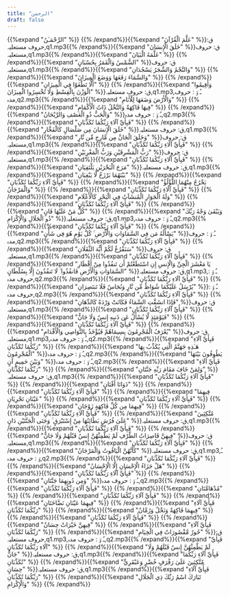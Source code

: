 ```yaml
---
title: "الرحمن"
draft: false
---
```

 {{%expand "الرَّحْمَـٰنُ" %}} {{% /expand%}}{{%expand "عَلَّمَ الْقُرْآنَ" %}}ق: حروف مستعلیہ,q1.mp3{{% /expand%}}{{%expand "خَلَقَ الْإِنسَانَ" %}}ق: حروف مستعلیہ,q1.mp3{{% /expand%}}{{%expand "عَلَّمَهُ الْبَيَانَ" %}} {{% /expand%}}{{%expand "الشَّمْسُ وَالْقَمَرُ بِحُسْبَانٍ" %}}ق: حروف مستعلیہ,q1.mp3{{% /expand%}}{{%expand "وَالنَّجْمُ وَالشَّجَرُ يَسْجُدَانِ" %}} {{% /expand%}}{{%expand "وَالسَّمَاءَ رَفَعَهَا وَوَضَعَ الْمِيزَانَ" %}} {{% /expand%}}{{%expand "أَلَّا تَطْغَوْا فِي الْمِيزَانِ" %}} {{% /expand%}}{{%expand "وَأَقِيمُوا الْوَزْنَ بِالْقِسْطِ وَلَا تُخْسِرُوا الْمِيزَانَ" %}}ق: حروف مستعلیہ,q1.mp3,ـُ و٘ :  حروف مدہ,q2.mp3{{% /expand%}}{{%expand "وَالْأَرْضَ وَضَعَهَا لِلْأَنَامِ" %}} {{% /expand%}}{{%expand "فِيهَا فَاكِهَةٌ وَالنَّخْلُ ذَاتُ الْأَكْمَامِ" %}} {{% /expand%}}{{%expand "وَالْحَبُّ ذُو الْعَصْفِ وَالرَّيْحَانُ" %}}ـُ و٘ :  حروف مدہ,q2.mp3{{% /expand%}}{{%expand "فَبِأَيِّ آلَاءِ رَبِّكُمَا تُكَذِّبَانِ" %}} {{% /expand%}}{{%expand "خَلَقَ الْإِنسَانَ مِن صَلْصَالٍ كَالْفَخَّارِ" %}}ق: حروف مستعلیہ,q1.mp3{{% /expand%}}{{%expand "وَخَلَقَ الْجَانَّ مِن مَّارِجٍ مِّن نَّارٍ" %}}ق: حروف مستعلیہ,q1.mp3{{% /expand%}}{{%expand "فَبِأَيِّ آلَاءِ رَبِّكُمَا تُكَذِّبَانِ" %}} {{% /expand%}}{{%expand "رَبُّ الْمَشْرِقَيْنِ وَرَبُّ الْمَغْرِبَيْنِ" %}}ق: حروف مستعلیہ,q1.mp3{{% /expand%}}{{%expand "فَبِأَيِّ آلَاءِ رَبِّكُمَا تُكَذِّبَانِ" %}} {{% /expand%}}{{%expand "مَرَجَ الْبَحْرَيْنِ يَلْتَقِيَانِ" %}}ق: حروف مستعلیہ,q1.mp3{{% /expand%}}{{%expand "بَيْنَهُمَا بَرْزَخٌ لَّا يَبْغِيَانِ" %}} {{% /expand%}}{{%expand "فَبِأَيِّ آلَاءِ رَبِّكُمَا تُكَذِّبَانِ" %}} {{% /expand%}}{{%expand "يَخْرُجُ مِنْهُمَا اللُّؤْلُؤُ وَالْمَرْجَانُ" %}} {{% /expand%}}{{%expand "فَبِأَيِّ آلَاءِ رَبِّكُمَا تُكَذِّبَانِ" %}} {{% /expand%}}{{%expand "وَلَهُ الْجَوَارِ الْمُنشَآتُ فِي الْبَحْرِ كَالْأَعْلَامِ" %}} {{% /expand%}}{{%expand "فَبِأَيِّ آلَاءِ رَبِّكُمَا تُكَذِّبَانِ" %}} {{% /expand%}}{{%expand "كُلُّ مَنْ عَلَيْهَا فَانٍ" %}} {{% /expand%}}{{%expand "وَيَبْقَىٰ وَجْهُ رَبِّكَ ذُو الْجَلَالِ وَالْإِكْرَامِ" %}}ق: حروف مستعلیہ,q1.mp3,ـُ و٘ :  حروف مدہ,q2.mp3{{% /expand%}}{{%expand "فَبِأَيِّ آلَاءِ رَبِّكُمَا تُكَذِّبَانِ" %}} {{% /expand%}}{{%expand "يَسْأَلُهُ مَن فِي السَّمَاوَاتِ وَالْأَرْضِ ۚ كُلَّ يَوْمٍ هُوَ فِي شَأْنٍ" %}}ـُ و٘ :  حروف مدہ,q2.mp3{{% /expand%}}{{%expand "فَبِأَيِّ آلَاءِ رَبِّكُمَا تُكَذِّبَانِ" %}} {{% /expand%}}{{%expand "سَنَفْرُغُ لَكُمْ أَيُّهَ الثَّقَلَانِ" %}}ق: حروف مستعلیہ,q1.mp3{{% /expand%}}{{%expand "فَبِأَيِّ آلَاءِ رَبِّكُمَا تُكَذِّبَانِ" %}} {{% /expand%}}{{%expand "يَا مَعْشَرَ الْجِنِّ وَالْإِنسِ إِنِ اسْتَطَعْتُمْ أَن تَنفُذُوا مِنْ أَقْطَارِ السَّمَاوَاتِ وَالْأَرْضِ فَانفُذُوا ۚ لَا تَنفُذُونَ إِلَّا بِسُلْطَانٍ" %}}ق: حروف مستعلیہ,q1.mp3,ـُ و٘ :  حروف مدہ,q2.mp3{{% /expand%}}{{%expand "فَبِأَيِّ آلَاءِ رَبِّكُمَا تُكَذِّبَانِ" %}} {{% /expand%}}{{%expand "يُرْسَلُ عَلَيْكُمَا شُوَاظٌ مِّن نَّارٍ وَنُحَاسٌ فَلَا تَنتَصِرَانِ" %}}ـُ و٘ :  حروف مدہ,q2.mp3{{% /expand%}}{{%expand "فَبِأَيِّ آلَاءِ رَبِّكُمَا تُكَذِّبَانِ" %}} {{% /expand%}}{{%expand "فَإِذَا انشَقَّتِ السَّمَاءُ فَكَانَتْ وَرْدَةً كَالدِّهَانِ" %}}ق: حروف مستعلیہ,q1.mp3{{% /expand%}}{{%expand "فَبِأَيِّ آلَاءِ رَبِّكُمَا تُكَذِّبَانِ" %}} {{% /expand%}}{{%expand "فَيَوْمَئِذٍ لَّا يُسْأَلُ عَن ذَنبِهِ إِنسٌ وَلَا جَانٌّ" %}} {{% /expand%}}{{%expand "فَبِأَيِّ آلَاءِ رَبِّكُمَا تُكَذِّبَانِ" %}} {{% /expand%}}{{%expand "يُعْرَفُ الْمُجْرِمُونَ بِسِيمَاهُمْ فَيُؤْخَذُ بِالنَّوَاصِي وَالْأَقْدَامِ" %}}ق: حروف مستعلیہ,q1.mp3,ـُ و٘ :  حروف مدہ,q2.mp3{{% /expand%}}{{%expand "فَبِأَيِّ آلَاءِ رَبِّكُمَا تُكَذِّبَانِ" %}} {{% /expand%}}{{%expand "هَـٰذِهِ جَهَنَّمُ الَّتِي يُكَذِّبُ بِهَا الْمُجْرِمُونَ" %}}ـُ و٘ :  حروف مدہ,q2.mp3{{% /expand%}}{{%expand "يَطُوفُونَ بَيْنَهَا وَبَيْنَ حَمِيمٍ آنٍ" %}}ـُ و٘ :  حروف مدہ,q2.mp3{{% /expand%}}{{%expand "فَبِأَيِّ آلَاءِ رَبِّكُمَا تُكَذِّبَانِ" %}} {{% /expand%}}{{%expand "وَلِمَنْ خَافَ مَقَامَ رَبِّهِ جَنَّتَانِ" %}}ق: حروف مستعلیہ,q1.mp3{{% /expand%}}{{%expand "فَبِأَيِّ آلَاءِ رَبِّكُمَا تُكَذِّبَانِ" %}} {{% /expand%}}{{%expand "ذَوَاتَا أَفْنَانٍ" %}} {{% /expand%}}{{%expand "فَبِأَيِّ آلَاءِ رَبِّكُمَا تُكَذِّبَانِ" %}} {{% /expand%}}{{%expand "فِيهِمَا عَيْنَانِ تَجْرِيَانِ" %}} {{% /expand%}}{{%expand "فَبِأَيِّ آلَاءِ رَبِّكُمَا تُكَذِّبَانِ" %}} {{% /expand%}}{{%expand "فِيهِمَا مِن كُلِّ فَاكِهَةٍ زَوْجَانِ" %}} {{% /expand%}}{{%expand "فَبِأَيِّ آلَاءِ رَبِّكُمَا تُكَذِّبَانِ" %}} {{% /expand%}}{{%expand "مُتَّكِئِينَ عَلَىٰ فُرُشٍ بَطَائِنُهَا مِنْ إِسْتَبْرَقٍ ۚ وَجَنَى الْجَنَّتَيْنِ دَانٍ" %}}ق: حروف مستعلیہ,q1.mp3{{% /expand%}}{{%expand "فَبِأَيِّ آلَاءِ رَبِّكُمَا تُكَذِّبَانِ" %}} {{% /expand%}}{{%expand "فِيهِنَّ قَاصِرَاتُ الطَّرْفِ لَمْ يَطْمِثْهُنَّ إِنسٌ قَبْلَهُمْ وَلَا جَانٌّ" %}}ق: حروف مستعلیہ,q1.mp3{{% /expand%}}{{%expand "فَبِأَيِّ آلَاءِ رَبِّكُمَا تُكَذِّبَانِ" %}} {{% /expand%}}{{%expand "كَأَنَّهُنَّ الْيَاقُوتُ وَالْمَرْجَانُ" %}}ق: حروف مستعلیہ,q1.mp3,ـُ و٘ :  حروف مدہ,q2.mp3{{% /expand%}}{{%expand "فَبِأَيِّ آلَاءِ رَبِّكُمَا تُكَذِّبَانِ" %}} {{% /expand%}}{{%expand "هَلْ جَزَاءُ الْإِحْسَانِ إِلَّا الْإِحْسَانُ" %}} {{% /expand%}}{{%expand "فَبِأَيِّ آلَاءِ رَبِّكُمَا تُكَذِّبَانِ" %}} {{% /expand%}}{{%expand "وَمِن دُونِهِمَا جَنَّتَانِ" %}}ـُ و٘ :  حروف مدہ,q2.mp3{{% /expand%}}{{%expand "فَبِأَيِّ آلَاءِ رَبِّكُمَا تُكَذِّبَانِ" %}} {{% /expand%}}{{%expand "مُدْهَامَّتَانِ" %}} {{% /expand%}}{{%expand "فَبِأَيِّ آلَاءِ رَبِّكُمَا تُكَذِّبَانِ" %}} {{% /expand%}}{{%expand "فِيهِمَا عَيْنَانِ نَضَّاخَتَانِ" %}} {{% /expand%}}{{%expand "فَبِأَيِّ آلَاءِ رَبِّكُمَا تُكَذِّبَانِ" %}} {{% /expand%}}{{%expand "فِيهِمَا فَاكِهَةٌ وَنَخْلٌ وَرُمَّانٌ" %}} {{% /expand%}}{{%expand "فَبِأَيِّ آلَاءِ رَبِّكُمَا تُكَذِّبَانِ" %}} {{% /expand%}}{{%expand "فِيهِنَّ خَيْرَاتٌ حِسَانٌ" %}} {{% /expand%}}{{%expand "فَبِأَيِّ آلَاءِ رَبِّكُمَا تُكَذِّبَانِ" %}} {{% /expand%}}{{%expand "حُورٌ مَّقْصُورَاتٌ فِي الْخِيَامِ" %}}ق: حروف مستعلیہ,q1.mp3,ـُ و٘ :  حروف مدہ,q2.mp3{{% /expand%}}{{%expand "فَبِأَيِّ آلَاءِ رَبِّكُمَا تُكَذِّبَانِ" %}} {{% /expand%}}{{%expand "لَمْ يَطْمِثْهُنَّ إِنسٌ قَبْلَهُمْ وَلَا جَانٌّ" %}}ق: حروف مستعلیہ,q1.mp3{{% /expand%}}{{%expand "فَبِأَيِّ آلَاءِ رَبِّكُمَا تُكَذِّبَانِ" %}} {{% /expand%}}{{%expand "مُتَّكِئِينَ عَلَىٰ رَفْرَفٍ خُضْرٍ وَعَبْقَرِيٍّ حِسَانٍ" %}}ق: حروف مستعلیہ,q1.mp3{{% /expand%}}{{%expand "فَبِأَيِّ آلَاءِ رَبِّكُمَا تُكَذِّبَانِ" %}} {{% /expand%}}{{%expand "تَبَارَكَ اسْمُ رَبِّكَ ذِي الْجَلَالِ وَالْإِكْرَامِ" %}} {{% /expand%}}